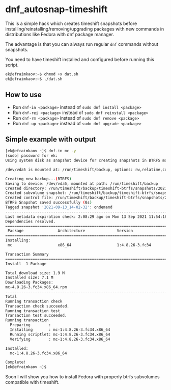 # dnf_autosnap-timeshift

This is a simple hack which creates timeshift snapshots before installing/reinstalling/removing/upgrading packages with new commands in distributions like Fedora with dnf package manager.

The advantage is that you can always run regular `dnf` commands without snapshots.

You need to have timeshift installed and configured before running this script.

```sh
ek@efraimkaov:~$ chmod +x dat.sh
ek@efraimkaov:~$ ./dat.sh
```
## How to use

* Run `dnf-in <package>` instead of `sudo dnf install <package>`
* Run `dnf-rei <package>` instead of `sudo dnf reinstall <package>`
* Run `dnf-rm <package>` instead of `sudo dnf remove <package>`
* Run `dnf-up <package>` instead of `sudo dnf upgrade <package>`

## Simple example with output

```sh
[ek@efraimkaov ~]$ dnf-in mc -y
[sudo] password for ek:
Using system disk as snapshot device for creating snapshots in BTRFS mode

/dev/vda5 is mounted at: /run/timeshift/backup, options: rw,relatime,compress=zstd:1,space_cache,subvolid=5,subvol=/

Creating new backup...(BTRFS)
Saving to device: /dev/vda5, mounted at path: /run/timeshift/backup
Created directory: /run/timeshift/backup/timeshift-btrfs/snapshots/2021-09-13_14-02-32
Created subvolume snapshot: /run/timeshift/backup/timeshift-btrfs/snapshots/2021-09-13_14-02-32/@
Created control file: /run/timeshift/backup/timeshift-btrfs/snapshots/2021-09-13_14-02-32/info.json
BTRFS Snapshot saved successfully (0s)
Tagged snapshot '2021-09-13_14-02-32': ondemand
------------------------------------------------------------------------------
Last metadata expiration check: 2:08:29 ago on Mon 13 Sep 2021 11:54:16 AM EEST.
Dependencies resolved.
====================================================================================================================
 Package               Architecture              Version                            Repository                 Size
====================================================================================================================
Installing:
 mc                    x86_64                    1:4.8.26-3.fc34                    fedora                    1.9 M

Transaction Summary
====================================================================================================================
Install  1 Package

Total download size: 1.9 M
Installed size: 7.1 M
Downloading Packages:
mc-4.8.26-3.fc34.x86_64.rpm                                                         716 kB/s | 1.9 MB     00:02    
--------------------------------------------------------------------------------------------------------------------
Total                                                                               491 kB/s | 1.9 MB     00:04     
Running transaction check
Transaction check succeeded.
Running transaction test
Transaction test succeeded.
Running transaction
  Preparing        :                                                                                            1/1 
  Installing       : mc-1:4.8.26-3.fc34.x86_64                                                                  1/1 
  Running scriptlet: mc-1:4.8.26-3.fc34.x86_64                                                                  1/1 
  Verifying        : mc-1:4.8.26-3.fc34.x86_64                                                                  1/1 

Installed:
  mc-1:4.8.26-3.fc34.x86_64                                                                                         

Complete!
[ek@efraimkaov ~]$
```

Soon I will show you how to install Fedora with properly btrfs subvolumes compatible with timeshift.

